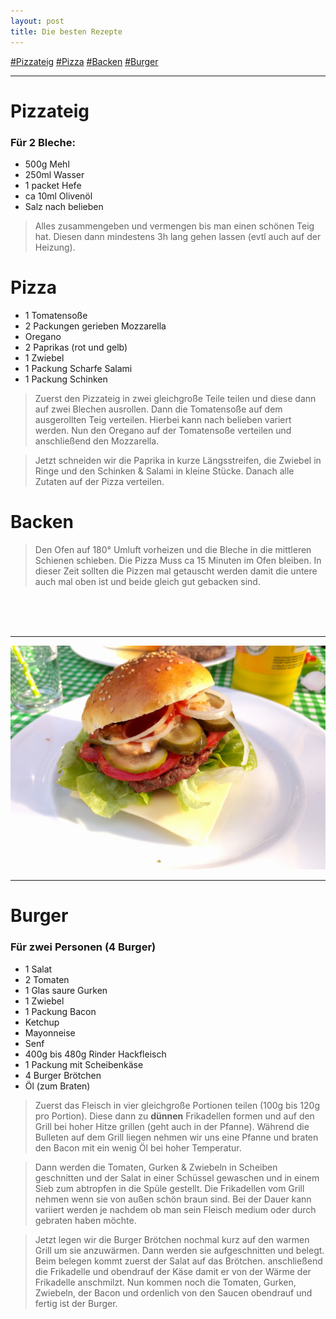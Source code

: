 ```yaml
---
layout: post
title: Die besten Rezepte
---
```



[#Pizzateig](#pizzateig)    [#Pizza](#pizza)    [#Backen](#backen)    [#Burger](#burger)

---

# Pizzateig
### Für 2 Bleche:

- 500g Mehl
- 250ml Wasser
- 1 packet Hefe
- ca 10ml Olivenöl
- Salz nach belieben

> Alles zusammengeben und vermengen bis man einen schönen Teig hat. Diesen dann mindestens 3h lang gehen lassen (evtl auch auf der Heizung).

# Pizza

- 1 Tomatensoße
- 2 Packungen gerieben Mozzarella
- Oregano
- 2 Paprikas (rot und gelb)
- 1 Zwiebel
- 1 Packung Scharfe Salami
- 1 Packung Schinken

>Zuerst den Pizzateig in zwei gleichgroße Teile teilen und diese dann auf zwei Blechen ausrollen. Dann die Tomatensoße auf dem ausgerollten Teig verteilen. Hierbei kann nach belieben variert werden. Nun den Oregano auf der Tomatensoße verteilen und anschließend den Mozzarella.

>Jetzt schneiden wir die Paprika in kurze Längsstreifen, die Zwiebel in Ringe und den Schinken & Salami in kleine Stücke. Danach alle Zutaten auf der Pizza verteilen.

# Backen

>Den Ofen auf 180° Umluft vorheizen und die Bleche in die mittleren Schienen schieben. Die Pizza Muss ca 15 Minuten im Ofen bleiben. In dieser Zeit sollten die Pizzen mal getauscht werden damit die untere auch mal oben ist und beide gleich gut gebacken sind.
<br/>
<br/>
<br/>

---

<img src= "/images/signal-2017-07-07-185653.jpg">

---

# Burger
### Für zwei Personen (4 Burger)

- 1 Salat
- 2 Tomaten
- 1 Glas saure Gurken
- 1 Zwiebel
- 1 Packung Bacon
- Ketchup
- Mayonneise
- Senf
- 400g bis 480g Rinder Hackfleisch
- 1 Packung mit Scheibenkäse
- 4 Burger Brötchen
- Öl (zum Braten)

>Zuerst das Fleisch in vier gleichgroße Portionen teilen (100g bis 120g pro Portion). Diese dann zu **dünnen** Frikadellen formen und auf den Grill bei hoher Hitze grillen (geht auch in der Pfanne). Während die Bulleten auf dem Grill liegen nehmen wir uns eine Pfanne und braten den Bacon mit ein wenig Öl bei hoher Temperatur. 

>Dann werden die Tomaten, Gurken & Zwiebeln in Scheiben geschnitten und der Salat in einer Schüssel gewaschen und in einem Sieb zum abtropfen in die Spüle gestellt. Die Frikadellen vom Grill nehmen wenn sie von außen schön braun sind. Bei der Dauer kann variiert werden je nachdem ob man sein Fleisch medium oder durch gebraten haben möchte.

>Jetzt legen wir die Burger Brötchen nochmal kurz auf den warmen Grill um sie anzuwärmen. Dann werden sie aufgeschnitten und belegt. Beim belegen kommt zuerst der Salat auf das Brötchen. anschließend die Frikadelle und obendrauf der Käse damit er von der Wärme der Frikadelle anschmilzt. Nun kommen noch die Tomaten, Gurken, Zwiebeln, der Bacon und ordenlich von den Saucen obendrauf und fertig ist der Burger.



